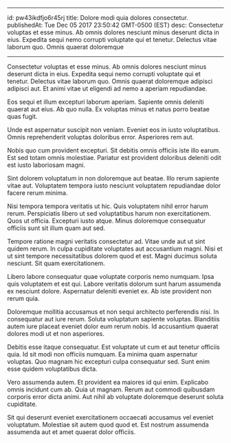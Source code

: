 
---
id: pw43ikdfjo6r45rj
title: Dolore modi quia dolores consectetur.
publishedAt: Tue Dec 05 2017 23:50:42 GMT-0500 (EST)
desc: Consectetur voluptas et esse minus. Ab omnis dolores nesciunt minus deserunt dicta in eius. Expedita sequi nemo corrupti voluptate qui et tenetur. Delectus vitae laborum quo. Omnis quaerat doloremque

---



Consectetur voluptas et esse minus. Ab omnis dolores nesciunt minus deserunt dicta in eius. Expedita sequi nemo corrupti voluptate qui et tenetur. Delectus vitae laborum quo. Omnis quaerat doloremque adipisci adipisci aut. Et animi vitae ut eligendi ad nemo a aperiam repudiandae.
 Eos sequi et illum excepturi laborum aperiam. Sapiente omnis deleniti quaerat aut eius. Ab quo nulla. Ex voluptas minus et natus porro beatae quas fugit.
 Unde est aspernatur suscipit non veniam. Eveniet eos in iusto voluptatibus. Omnis reprehenderit voluptas doloribus error. Asperiores rem aut.


Nobis quo cum provident excepturi. Sit debitis omnis officiis iste illo earum. Est sed totam omnis molestiae. Pariatur est provident doloribus deleniti odit est iusto laboriosam magni.
 Sint dolorem voluptatum in non doloremque aut beatae. Illo rerum sapiente vitae aut. Voluptatem tempora iusto nesciunt voluptatem repudiandae dolor facere rerum minima.
 Nisi tempora tempora veritatis ut hic. Quis voluptatem nihil error harum rerum. Perspiciatis libero ut sed voluptatibus harum non exercitationem. Quos ut officia. Excepturi iusto atque. Minus doloremque consequatur officiis sunt sit illum quam aut sed.


Tempore ratione magni veritatis consectetur ad. Vitae unde aut ut sint quidem rerum. In culpa cupiditate voluptates aut accusantium magni. Nisi et ut sint tempore necessitatibus dolorem quod et est. Magni ducimus soluta nesciunt. Sit quam exercitationem.
 Libero labore consequatur quae voluptate corporis nemo numquam. Ipsa quis voluptatem et est qui. Labore veritatis dolorum sunt harum assumenda ex nesciunt dolore. Aspernatur deleniti eveniet ex. Ab iste provident non rerum quia.
 Doloremque mollitia accusamus et non sequi architecto perferendis nisi. In consequatur aut iure rerum. Soluta voluptatum sapiente voluptas. Blanditiis autem iure placeat eveniet dolor eum rerum nobis. Id accusantium quaerat dolores modi ut et non asperiores.


Debitis esse itaque consequatur. Est voluptate ut cum et aut tenetur officiis quia. Id sit modi non officiis numquam. Ea minima quam aspernatur voluptas. Quo magnam hic excepturi culpa consequatur sed. Sunt enim esse quidem voluptatibus dicta.
 Vero assumenda autem. Et provident ea maiores id qui enim. Explicabo omnis incidunt cum ab. Quia ut magnam. Rerum aut commodi quibusdam corporis error dicta animi. Aut nihil ab voluptate doloremque deserunt soluta cupiditate.
 Sit qui deserunt eveniet exercitationem occaecati accusamus vel eveniet voluptatum. Molestiae sit autem quod quod et. Est nostrum assumenda assumenda aut et amet quaerat dolor officiis.

